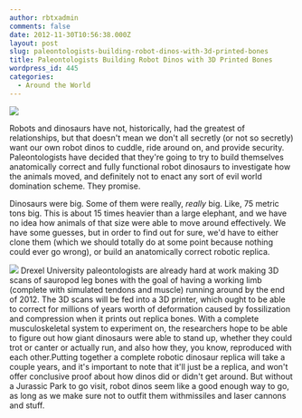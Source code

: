 ```yaml
---
author: rbtxadmin
comments: false
date: 2012-11-30T10:56:38.000Z
layout: post
slug: paleontologists-building-robot-dinos-with-3d-printed-bones
title: Paleontologists Building Robot Dinos with 3D Printed Bones
wordpress_id: 445
categories:
  - Around the World
---
```


![](http://spectrum.ieee.org/img/superman_dino-1330322498159.jpg)

Robots and dinosaurs have not, historically, had the greatest of relationships, but that doesn't mean we don't all secretly (or not so secretly) want our own robot dinos to cuddle, ride around on, and provide security. Paleontologists have decided that they're going to try to build themselves anatomically correct and fully functional robot dinosaurs to investigate how the animals moved, and definitely not to enact any sort of evil world domination scheme. They promise.

Dinosaurs were big. Some of them were really, _really_ big. Like, 75 metric tons big. This is about 15 times heavier than a large elephant, and we have no idea how animals of that size were able to move around effectively. We have some guesses, but in order to find out for sure, we'd have to either clone them (which we should totally do at some point because nothing could ever go wrong), or build an anatomically correct robotic replica.

![](http://spectrum.ieee.org/img/dino_reconstruct-1330322335045.jpg) Drexel University paleontologists are already hard at work making 3D scans of sauropod leg bones with the goal of having a working limb (complete with simulated tendons and muscle) running around by the end of 2012. The 3D scans will be fed into a 3D printer, which ought to be able to correct for millions of years worth of deformation caused by fossilization and compression when it prints out replica bones. With a complete musculoskeletal system to experiment on, the researchers hope to be able to figure out how giant dinosaurs were able to stand up, whether they could trot or canter or actually run, and also how they, you know, reproduced with each other.Putting together a complete robotic dinosaur replica will take a couple years, and it's important to note that it'll just be a replica, and won't offer conclusive proof about how dinos did or didn't get around. But without a Jurassic Park to go visit, robot dinos seem like a good enough way to go, as long as we make sure not to outfit them withmissiles and laser cannons and stuff.
